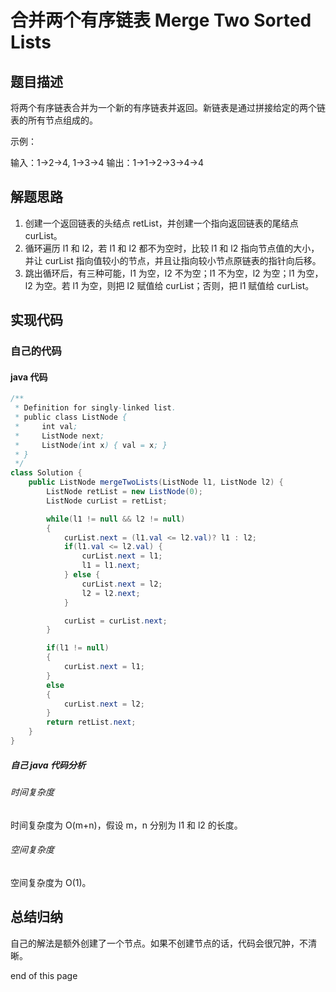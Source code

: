 # 合并两个有序链表 Merge Two Sorted Lists

## 题目描述
将两个有序链表合并为一个新的有序链表并返回。新链表是通过拼接给定的两个链表的所有节点组成的。

示例：

输入：1->2->4, 1->3->4
输出：1->1->2->3->4->4


## 解题思路
1. 创建一个返回链表的头结点 retList，并创建一个指向返回链表的尾结点 curList。
2. 循环遍历 l1 和 l2，若 l1 和 l2 都不为空时，比较 l1 和 l2 指向节点值的大小，并让 curList 指向值较小的节点，并且让指向较小节点原链表的指针向后移。
3. 跳出循环后，有三种可能，l1 为空，l2 不为空；l1 不为空，l2 为空；l1 为空，l2 为空。若 l1 为空，则把 l2 赋值给 curList；否则，把 l1 赋值给 curList。


## 实现代码
### 自己的代码
#### java 代码
```java
/**
 * Definition for singly-linked list.
 * public class ListNode {
 *     int val;
 *     ListNode next;
 *     ListNode(int x) { val = x; }
 * }
 */
class Solution {
    public ListNode mergeTwoLists(ListNode l1, ListNode l2) {
        ListNode retList = new ListNode(0);
        ListNode curList = retList;

        while(l1 != null && l2 != null)
        {
            curList.next = (l1.val <= l2.val)? l1 : l2;
            if(l1.val <= l2.val) {
                curList.next = l1;
                l1 = l1.next;
            } else {
                curList.next = l2;
                l2 = l2.next;
            }

            curList = curList.next;
        }

        if(l1 != null)
        {
            curList.next = l1;
        }
        else
        {
            curList.next = l2;
        }
        return retList.next;
    }
}
```

##### 自己 java 代码分析
###### 时间复杂度
时间复杂度为 O(m+n)，假设 m，n 分别为 l1 和 l2 的长度。


###### 空间复杂度
空间复杂度为 O(1)。


## 总结归纳
自己的解法是额外创建了一个节点。如果不创建节点的话，代码会很冗肿，不清晰。



end of this page
